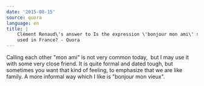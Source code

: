 ```yaml
---
date: '2015-08-15'
source: quora
language: en
title: |
    Clément Renaud\'s answer to Is the expression \'bonjour mon ami\' still
    used in France? - Quora
---
```


Calling each other \"mon ami\" is not very common today,  but I may use
it with some very close friend. It is quite formal and dated tough, but
sometimes you want that kind of feeling, to emphasize that we are like
family. A more informal way which I like is \"bonjour mon vieux\".
